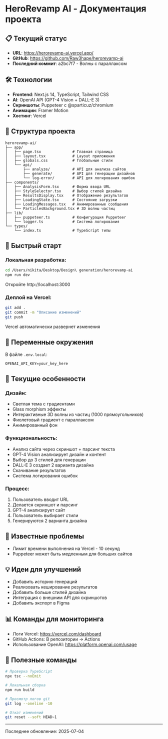 # HeroRevamp AI - Документация проекта

## 📋 Текущий статус
- **URL**: https://herorevamp-ai.vercel.app/
- **GitHub**: https://github.com/Raw3hape/herorevamp-ai
- **Последний коммит**: a2bc7f7 - Волны с параллаксом

## 🛠️ Технологии
- **Frontend**: Next.js 14, TypeScript, Tailwind CSS
- **AI**: OpenAI API (GPT-4 Vision + DALL-E 3)
- **Скриншоты**: Puppeteer с @sparticuz/chromium
- **Анимации**: Framer Motion
- **Хостинг**: Vercel

## 📁 Структура проекта
```
herorevamp-ai/
├── app/
│   ├── page.tsx              # Главная страница
│   ├── layout.tsx            # Layout приложения
│   ├── globals.css           # Глобальные стили
│   └── api/
│       ├── analyze/          # API для анализа сайтов
│       ├── generate/         # API для генерации дизайнов
│       └── log-error/        # API для логирования ошибок
├── components/
│   ├── AnalysisForm.tsx      # Форма ввода URL
│   ├── StyleSelector.tsx     # Выбор стилей дизайна
│   ├── ResultsDisplay.tsx    # Отображение результатов
│   ├── LoadingState.tsx      # Состояние загрузки
│   ├── LoadingMessages.tsx   # Анимированные сообщения
│   └── ParticlesBackground.tsx # 3D волны частиц
├── lib/
│   ├── puppeteer.ts          # Конфигурация Puppeteer
│   └── logger.ts             # Система логирования
└── types/
    └── index.ts              # TypeScript типы

```

## 🚀 Быстрый старт

### Локальная разработка:
```bash
cd /Users/nikita/Desktop/Design\ generation/herorevamp-ai
npm run dev
```
Откройте http://localhost:3000

### Деплой на Vercel:
```bash
git add .
git commit -m "Описание изменений"
git push
```
Vercel автоматически развернет изменения

## 🔑 Переменные окружения
В файле `.env.local`:
```
OPENAI_API_KEY=your_key_here
```

## 📝 Текущие особенности

### Дизайн:
- Светлая тема с градиентами
- Glass morphism эффекты
- Интерактивные 3D волны из частиц (1000 прямоугольников)
- Фиолетовый градиент с параллаксом
- Анимированный фон

### Функциональность:
- Анализ сайта через скриншот + парсинг текста
- GPT-4 Vision анализирует дизайн и контент
- Выбор до 3 стилей для генерации
- DALL-E 3 создает 2 варианта дизайна
- Скачивание результатов
- Система логирования ошибок

### Процесс:
1. Пользователь вводит URL
2. Делается скриншот и парсинг
3. GPT-4 анализирует сайт
4. Пользователь выбирает стили
5. Генерируются 2 варианта дизайна

## 🐛 Известные проблемы
- Лимит времени выполнения на Vercel - 10 секунд
- Puppeteer может быть медленным для больших сайтов

## 💡 Идеи для улучшений
- Добавить историю генераций
- Реализовать кеширование результатов
- Добавить больше стилей дизайна
- Интеграция с внешним API для скриншотов
- Добавить экспорт в Figma

## 📊 Команды для мониторинга
- Логи Vercel: https://vercel.com/dashboard
- GitHub Actions: В репозитории → Actions
- Использование OpenAI: https://platform.openai.com/usage

## 🔧 Полезные команды
```bash
# Проверка TypeScript
npx tsc --noEmit

# Локальная сборка
npm run build

# Просмотр логов git
git log --oneline -10

# Откат изменений
git reset --soft HEAD~1
```

---
Последнее обновление: 2025-07-04